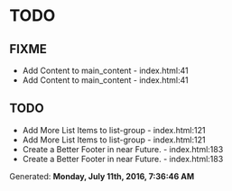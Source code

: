 # TODO

## FIXME
* Add Content to main_content - index.html:41
* Add Content to main_content - index.html:41

## TODO
* Add More List Items to list-group - index.html:121
* Add More List Items to list-group - index.html:121
* Create a Better Footer in near Future. - index.html:183
* Create a Better Footer in near Future. - index.html:183

Generated: **Monday, July 11th, 2016, 7:36:46 AM**